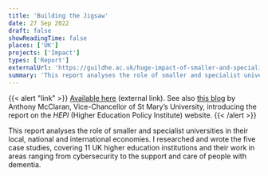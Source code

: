 ```yaml
---
title: 'Building the Jigsaw'
date: 27 Sep 2022
draft: false
showReadingTime: false
places: ['UK']
projects: ['Impact']
types: ['Report']
externalUrl: 'https://guildhe.ac.uk/huge-impact-of-smaller-and-specialist-universities-highlighted-in-new-report/'
summary: 'This report analyses the role of smaller and specialist universities in their local, national and international economies. I researched and wrote the five case studies, covering 11 UK higher education institutions.'
---
```


{{< alert "link" >}}
[Available here](https://guildhe.ac.uk/huge-impact-of-smaller-and-specialist-universities-highlighted-in-new-report/) (external link). See also [this blog](https://www.hepi.ac.uk/2022/09/27/completing-the-jigsaw-the-key-role-of-smaller-and-specialist-universities-in-local-national-and-international-economies/) by Anthony McClaran, Vice-Chancellor of St Mary’s University, introducing the report on the *HEPI* (Higher Education Policy Institute) website.
{{< /alert >}}

This report analyses the role of smaller and specialist universities in their local, national and international economies. I researched and wrote the five case studies, covering 11 UK higher education institutions and their work in areas ranging from cybersecurity to the support and care of people with dementia.